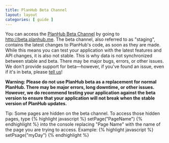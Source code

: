 ```yaml
---
title: PlanHub Beta Channel
layout: layout
categories: [ guide ]
---
```


You can access the [PlanHub Beta Channel](http://beta.planhub.me) by going to <http://beta.planhub.me>. The beta channel, also referred to as "staging", contains the latest changes to PlanHub's code, as soon as they are made.  While this means you can test your application with the latest features and API changes, it is also not stable. This is why data is not synchronized between stable and beta. There may be major bugs, errors, or other issues. We don't provide support for beta&mdash;however, if you've found an issue, even if it's in beta, please [tell us](https://github.com/PlanHubMe/PlanHub/issues/new)!

**Warning: Please do not use PlanHub beta as a replacement for normal PlanHub. There may be major errors, long downtime, or other issues. However, we do recommend testing your application against the beta version to ensure that your application will not break when the stable version of PlanHub updates.**

<i class="fa fa-lightbulb-o"></i>   Tip: Some pages are hidden on the beta channel. To access those hidden pages, type
{% highlight javascript %}
setPage("PageName")
{% endhighlight %}
into the console replacing "Page Name" with the name of the page you are trying to access. Example:
{% highlight javascript %}
setPsage("myDay")
{% endhighlight %}